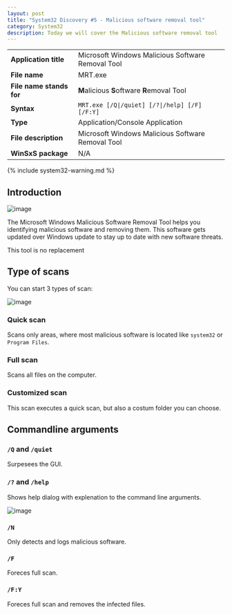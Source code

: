```yaml
---
layout: post
title: "System32 Discovery #5 - Malicious software removal tool"
category: System32
description: Today we will cover the Malicious software removal tool
---
```


|||
|-|-|
|<b>Application title</b>|Microsoft Windows Malicious Software Removal Tool|
|<b>File name</b>|MRT.exe|
|<b>File name stands for</b>|<b>M</b>alicious <b>S</b>oftware <b>R</b>emoval Tool|
|<b>Syntax</b>|`MRT.exe [/Q\|/quiet] [/?\|/help] [/F] [/F:Y]`|
|<b>Type</b>|Application/Console Application|
|<b>File description</b>|Microsoft Windows Malicious Software Removal Tool|
|<b>WinSxS package</b>|N/A|

{% include system32-warning.md %}

## Introduction 

![image](https://user-images.githubusercontent.com/58633848/156912058-cfddb00d-6d37-4b45-a4e0-dea8a73520d1.png)

The Microsoft Windows Malicious Software Removal Tool helps you identifying malicious software and removing them. This software gets updated over Windows update to stay up to date with new software threats. 

This tool is no replacement

## Type of scans

You can start 3 types of scan:

![image](https://user-images.githubusercontent.com/58633848/156912207-a0ca190a-4a2e-4890-a901-ea0eebcbf18d.png)

### Quick scan
Scans only areas, where most malicious software is located like `system32` or `Program Files`.

### Full scan
Scans all files on the computer.

### Customized scan
This scan executes a quick scan, but also a costum folder you can choose.

## Commandline arguments
### `/Q` and `/quiet` 
Surpesees the GUI.

### `/?` and `/help`
Shows help dialog with explenation to the command line arguments.

![image](https://user-images.githubusercontent.com/58633848/156912605-e5abb41c-560f-4c53-a71f-998ff886c710.png)

### `/N` 
Only detects and logs malicious software.

### `/F` 
Foreces full scan.

### `/F:Y` 
Foreces full scan and removes the infected files.
